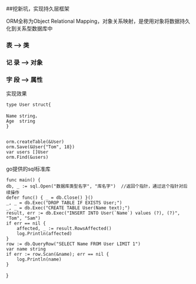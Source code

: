 ##挖新坑，实现持久层框架

ORM全称为Object Relational Mapping，对象关系映射，是使用对象将数据持久化到关系型数据库中

###  表     -->  类
### 记 录   --> 对象
### 字 段   --> 属性

实现效果

    type User struct{

    Name string，
    Age  string
    }   


    orm.createTable(&User)
    orm.Save(&User{"Tom", 18})
    var users []User
    orm.Find(&users)


go提供的sql标准库

   

    func main() {
	db, _ := sql.Open("数据库类型名字", "库名字")  //返回个指针，通过这个指针对后续操作
	defer func() { _ = db.Close() }()
	_, _ = db.Exec("DROP TABLE IF EXISTS User;")
	_, _ = db.Exec("CREATE TABLE User(Name text);")
	result, err := db.Exec("INSERT INTO User(`Name`) values (?), (?)", "Tom", "Sam")
	if err == nil {
		affected, _ := result.RowsAffected()
		log.Println(affected)
	}
	row := db.QueryRow("SELECT Name FROM User LIMIT 1")
	var name string
	if err := row.Scan(&name); err == nil {
		log.Println(name)
	}
}
    